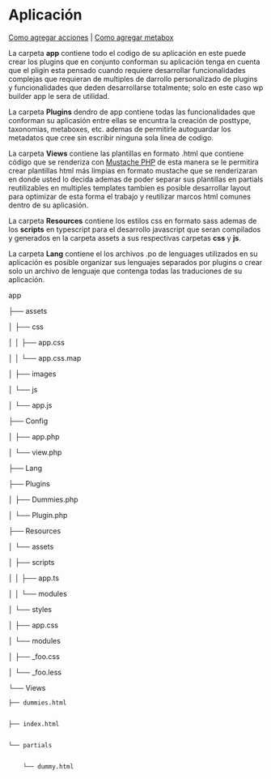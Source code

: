 # Aplicación
[Como agregar acciones](add-action.md) |
[Como agregar metabox](add-metabox.md)


La carpeta **app** contiene todo el codigo de su aplicación en este puede crear los plugins que en conjunto conforman su aplicación tenga en cuenta que el pligin esta pensado cuando requiere desarrollar funcionalidades complejas que requieran de multiples de darrollo personalizado de plugins y funcionalidades que deden desarrollarse totalmente; solo en este caso wp builder app le sera de utilidad.

La carpeta **Plugins** dendro de app contiene todas las funcionalidades que conforman su aplicasión entre ellas se encuntra la creación de posttype, taxonomias, metaboxes, etc. ademas de permitirle autoguardar los metadatos que cree sin escribir ninguna sola linea de codigo.

La carpeta **Views** contiene las plantillas en formato .html que contiene código que se renderiza con [Mustache PHP](https://github.com/bobthecow/mustache.php/wiki "Documentación") de esta manera se le permitira crear plantillas html más limpias en formato mustache que se renderizaran en donde usted lo decida ademas de poder separar sus plantillas en partials reutilizables en multiples templates tambien es posible desarrollar layout para optimizar de esta forma el trabajo y reutilizar marcos html comunes dentro de su aplicasión.

La carpeta **Resources** contiene los estilos css en formato sass ademas de los **scripts** en typescript para el desarrollo javascript que seran compilados y generados en la carpeta assets a sus respectivas carpetas **css** y **js**.

La carpeta **Lang** contiene el los archivos .po de lenguages utilizados en su aplicación es posible organizar sus lenguajes separados por plugins o crear solo un archivo de lenguaje que contenga todas las traduciones de su aplicación.

app

├── assets

│   ├── css

│   │   ├── app.css

│   │   └── app.css.map

│   ├── images

│   └── js

│       └── app.js

├── Config


│   ├── app.php


│   └── view.php


├── Lang


├── Plugins


│   ├── Dummies.php


│   └── Plugin.php


├── Resources


│   └── assets


│       ├── scripts


│       │   ├── app.ts


│       │   └── modules


│       └── styles


│           ├── app.css


│           └── modules


│               ├── \_foo.css


│               └── \_foo.less


└── Views


    ├── dummies.html


    ├── index.html


    └── partials


        └── dummy.html

